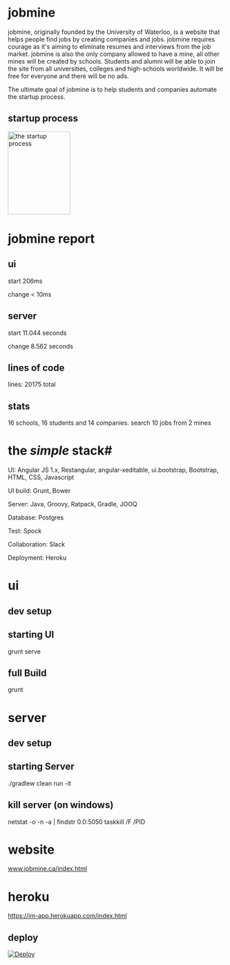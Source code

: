 # jobmine #

jobmine, originally founded by the University of Waterloo, is a website that helps people find jobs by creating companies and jobs. jobmine requires courage as it's aiming to eliminate resumes and interviews from the job market. jobmine is also the only company allowed to have a mine, all other mines will be created by schools. Students and alumni will be able to join the site from all universities, colleges and high-schools worldwide. It will be free for everyone and there will be no ads. 

The ultimate goal of jobmine is to help students and companies automate the startup process.

## startup process ##

<img src="http://i.imgur.com/LuSwdzz.png" alt="the startup process" width="144px" height="192px">

# jobmine report #

## ui ##

start 206ms

change < 10ms

## server ##

start 11.044 seconds

change 8.562 seconds

## lines of code ##
lines: 20175 total

## stats ##
16 schools, 16 students and 14 companies. search 10 jobs from 2 mines

# the *simple* stack#

UI:
Angular JS 1.x,
Restangular,
angular-xeditable,
ui.bootstrap,
Bootstrap,
HTML,
CSS,
Javascript

UI build:
Grunt,
Bower

Server:
Java,
Groovy,
Ratpack,
Gradle,
JOOQ

Database:
Postgres

Test:
Spock

Collaboration:
Slack

Deployment:
Heroku

# ui #

## dev setup ##

## starting UI ##
grunt serve

## full Build ##
grunt

# server #

## dev setup ##

## starting Server ##
./gradlew clean run -it

## kill server (on windows) ##
netstat -o -n -a | findstr 0.0:5050
taskkill /F /PID <pid>

# website #
www.jobmine.ca/index.html

# heroku #
https://jm-app.herokuapp.com/index.html

## deploy ##
[![Deploy](https://www.herokucdn.com/deploy/button.svg)](https://heroku.com/deploy)
